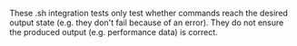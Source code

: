 These .sh integration tests only test whether commands reach the desired output state (e.g. they don't fail because of an error). They do not ensure the produced output (e.g. performance data) is correct.
